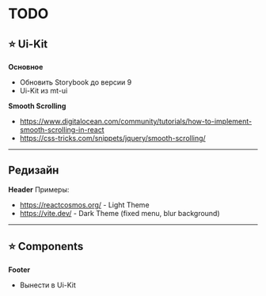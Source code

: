# TODO

## ⭐️ Ui-Kit

**Основное**
- Обновить Storybook до версии 9
- Ui-Kit из mt-ui

**Smooth Scrolling**
- https://www.digitalocean.com/community/tutorials/how-to-implement-smooth-scrolling-in-react
- https://css-tricks.com/snippets/jquery/smooth-scrolling/

----

## Редизайн

**Header**
Примеры:
- https://reactcosmos.org/ - Light Theme
- https://vite.dev/ - Dark Theme (fixed menu, blur background)

----

## ⭐️ Components

**Footer**
- Вынести в Ui-Kit
